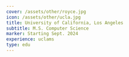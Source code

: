 ```yaml
---
cover: /assets/other/royce.jpg
icon: /assets/other/ucla.jpg
title: University of California, Los Angeles
subtitle: M.S. Computer Science
marker: Starting Sept. 2024
experience: uclams
type: edu
---
```


